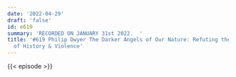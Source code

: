 ```yaml
---
date: '2022-04-29'
draft: 'false'
id: e619
summary: 'RECORDED ON JANUARY 31st 2022.  '
title: '#619 Philip Dwyer The Darker Angels of Our Nature: Refuting the Pinker Theory
  of History & Violence'
---
```

{{< episode >}}
